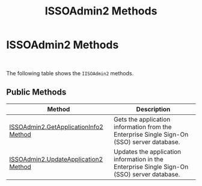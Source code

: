 ﻿---
title: ISSOAdmin2 Methods
TOCTitle: ISSOAdmin2 Methods
ms:assetid: ed454feb-81fa-4bd7-8090-ae99395936c3
ms:mtpsurl: https://msdn.microsoft.com/en-us/library/Aa705582(v=BTS.80)
ms:contentKeyID: 51533220
ms.date: 08/30/2017
mtps_version: v=BTS.80
---

# ISSOAdmin2 Methods

 

The following table shows the `IISOAdmin2` methods.

## Public Methods

<table>
<thead>
<tr class="header">
<th>Method</th>
<th>Description</th>
</tr>
</thead>
<tbody>
<tr class="odd">
<td><a href="issoadmin2-getapplicationinfo2-method.md">ISSOAdmin2.GetApplicationInfo2 Method</a></td>
<td>Gets the application information from the Enterprise Single Sign-On (SSO) server database.</td>
</tr>
<tr class="even">
<td><a href="issoadmin2-updateapplication2-method.md">ISSOAdmin2.UpdateApplication2 Method</a></td>
<td>Updates the application information in the Enterprise Single Sign-On (SSO) server database.</td>
</tr>
</tbody>
</table>

